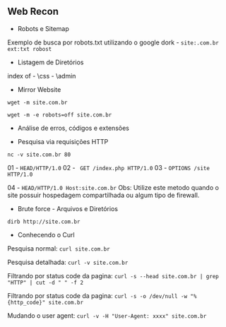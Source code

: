 ## Web Recon

- Robots e Sitemap

Exemplo de busca por robots.txt utilizando o google dork - `site:.com.br ext:txt robost`

- Listagem de Diretórios

index of  -  \css   -   \admin

- Mirror Website

`wget -m site.com.br`

`wget -m -e robots=off site.com.br`

- Análise de erros, códigos e extensões

- Pesquisa via requisições HTTP

` nc -v site.com.br 80 `

01 - ` HEAD/HTTP/1.0 `   02 - ` GET /index.php HTTP/1.0`    03 - `OPTIONS /site HTTP/1.0 ` 

04 - ` HEAD/HTTP/1.0 Host:site.com.br `  Obs: Utilize este metodo quando o site possuir hospedagem compartilhada ou algum tipo de firewall.

- Brute force - Arquivos e Diretórios

` dirb http://site.com.br `

- Conhecendo o Curl

Pesquisa normal: `curl site.com.br`

Pesquisa detalhada: `curl -v site.com.br`

Filtrando por status code da pagina: `curl -s --head site.com.br | grep "HTTP" | cut -d " " -f 2 `

Filtrando por status code da pagina: `curl -s -o /dev/null -w "%{http_code}" site.com.br `

Mudando o user agent: `curl -v -H "User-Agent: xxxx" site.com.br`
















       
